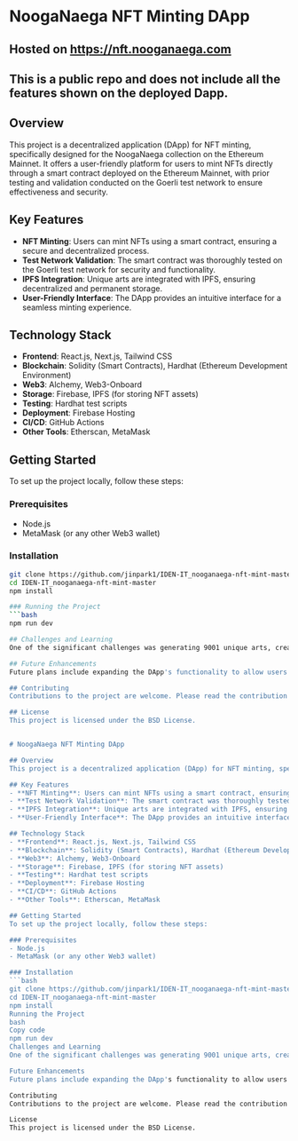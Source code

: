 # NoogaNaega NFT Minting DApp

## Hosted on https://nft.nooganaega.com
## This is a public repo and does not include all the features shown on the deployed Dapp.

## Overview
This project is a decentralized application (DApp) for NFT minting, specifically designed for the NoogaNaega collection on the Ethereum Mainnet. It offers a user-friendly platform for users to mint NFTs directly through a smart contract deployed on the Ethereum Mainnet, with prior testing and validation conducted on the Goerli test network to ensure effectiveness and security.

## Key Features
- **NFT Minting**: Users can mint NFTs using a smart contract, ensuring a secure and decentralized process.
- **Test Network Validation**: The smart contract was thoroughly tested on the Goerli test network for security and functionality.
- **IPFS Integration**: Unique arts are integrated with IPFS, ensuring decentralized and permanent storage.
- **User-Friendly Interface**: The DApp provides an intuitive interface for a seamless minting experience.

## Technology Stack
- **Frontend**: React.js, Next.js, Tailwind CSS
- **Blockchain**: Solidity (Smart Contracts), Hardhat (Ethereum Development Environment)
- **Web3**: Alchemy, Web3-Onboard
- **Storage**: Firebase, IPFS (for storing NFT assets)
- **Testing**: Hardhat test scripts
- **Deployment**: Firebase Hosting
- **CI/CD**: GitHub Actions
- **Other Tools**: Etherscan, MetaMask

## Getting Started
To set up the project locally, follow these steps:

### Prerequisites
- Node.js
- MetaMask (or any other Web3 wallet)

### Installation
```bash
git clone https://github.com/jinpark1/IDEN-IT_nooganaega-nft-mint-master
cd IDEN-IT_nooganaega-nft-mint-master
npm install

### Running the Project
```bash
npm run dev

## Challenges and Learning
One of the significant challenges was generating 9001 unique arts, creating Smart Contract, integrating them with IPFS, and incorporating them into the DApp. This process required careful consideration of various security aspects and ensuring a seamless user experience.

## Future Enhancements
Future plans include expanding the DApp's functionality to allow users to connect their wallets and interact with additional smart contracts for staking, DeFi, swapping, and engaging in a social community.

## Contributing
Contributions to the project are welcome. Please read the contribution guidelines before submitting a pull request.

## License
This project is licensed under the BSD License.


# NoogaNaega NFT Minting DApp

## Overview
This project is a decentralized application (DApp) for NFT minting, specifically designed for the NoogaNaega collection on the Ethereum Mainnet. It offers a user-friendly platform for users to mint NFTs directly through a smart contract deployed on the Ethereum Mainnet, with prior testing and validation conducted on the Goerli test network to ensure effectiveness and security.

## Key Features
- **NFT Minting**: Users can mint NFTs using a smart contract, ensuring a secure and decentralized process.
- **Test Network Validation**: The smart contract was thoroughly tested on the Goerli test network for security and functionality.
- **IPFS Integration**: Unique arts are integrated with IPFS, ensuring decentralized and permanent storage.
- **User-Friendly Interface**: The DApp provides an intuitive interface for a seamless minting experience.

## Technology Stack
- **Frontend**: React.js, Next.js, Tailwind CSS
- **Blockchain**: Solidity (Smart Contracts), Hardhat (Ethereum Development Environment)
- **Web3**: Alchemy, Web3-Onboard
- **Storage**: Firebase, IPFS (for storing NFT assets)
- **Testing**: Hardhat test scripts
- **Deployment**: Firebase Hosting
- **CI/CD**: GitHub Actions
- **Other Tools**: Etherscan, MetaMask

## Getting Started
To set up the project locally, follow these steps:

### Prerequisites
- Node.js
- MetaMask (or any other Web3 wallet)

### Installation
```bash
git clone https://github.com/jinpark1/IDEN-IT_nooganaega-nft-mint-master
cd IDEN-IT_nooganaega-nft-mint-master
npm install
Running the Project
bash
Copy code
npm run dev
Challenges and Learning
One of the significant challenges was generating 9001 unique arts, creating Smart Contract, integrating them with IPFS, and incorporating them into the DApp. This process required careful consideration of various security aspects and ensuring a seamless user experience.

Future Enhancements
Future plans include expanding the DApp's functionality to allow users to connect their wallets and interact with additional smart contracts for staking, DeFi, swapping, and engaging in a social community.

Contributing
Contributions to the project are welcome. Please read the contribution guidelines before submitting a pull request.

License
This project is licensed under the BSD License.
